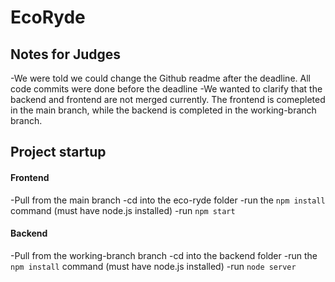 # EcoRyde

## Notes for Judges

-We were told we could change the Github readme after the deadline. All code commits were done before the deadline
-We wanted to clarify that the backend and frontend are not merged currently. The frontend is comepleted in the main branch, while the backend is completed in the working-branch branch.

## Project startup

#### Frontend
-Pull from the main branch
-cd into the eco-ryde folder
-run the `npm install` command (must have node.js installed)
-run `npm start`

#### Backend
-Pull from the working-branch branch
-cd into the backend folder
-run the `npm install` command (must have node.js installed)
-run `node server`
